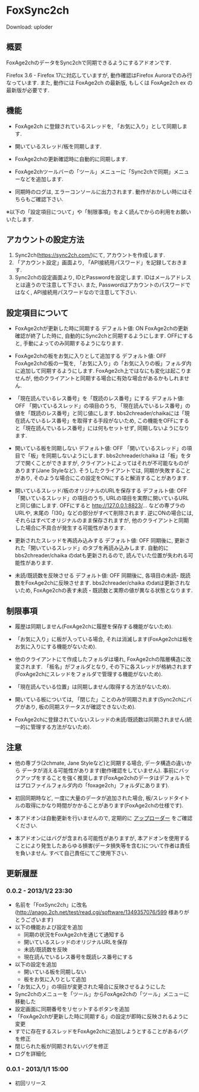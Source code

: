 # FoxSync2ch

Download: uploder

## 概要

FoxAge2chのデータをSync2chで同期できるようにするアドオンです.

Firefox 3.6 - Firefox 17に対応していますが, 動作確認はFirefox Auroraでのみ行なっています.
また, 動作には FoxAge2ch の最新版, もしくは FoxAge2ch ex の最新版が必要です.


## 機能

- FoxAge2ch に登録されているスレッドを, 「お気に入り」として同期します.
- 開いているスレッド/板を同期します.
- FoxAge2chの更新確認時に自動的に同期します.

- FoxAge2chツールバーの「ツール」メニューに「Sync2chで同期」メニューなどを追加します.

- 同期時のログは, エラーコンソールに出力されます. 動作がおかしい時にはそちらもご確認下さい.


※以下の「設定項目について」や「制限事項」をよく読んでからの利用をお願いいたします.


## アカウントの設定方法

1. Sync2ch(https://sync2ch.com/)にて, アカウントを作成します.
2. 「アカウント設定」画面より, 「API接続用パスワード」を記録しておきます.
3. Sync2chの設定画面より, IDとPasswordを設定します.
   IDはメールアドレスとは違うので注意して下さい.
   また, Passwordはアカウントのパスワードではなく, API接続用パスワードなので注意して下さい.


## 設定項目について

- FoxAge2chが更新した時に同期する デフォルト値: ON
   FoxAge2chの更新確認が終了した時に, 自動的にSync2chと同期するようにします.
   OFFにすると, 手動によってのみ同期するようになります.

- FoxAge2chの板をお気に入りとして追加する デフォルト値: OFF
   FoxAge2chの板の一覧を, 「お気に入り」の「お気に入りの板」フォルダ内に追加して同期するようにします.
   FoxAge2ch上ではなにも変化は起こりませんが, 他のクライアントと同期する場合に有効な場合があるかもしれません.

- 「現在読んでいるレス番号」を「既読のレス番号」にする デフォルト値: OFF
   「開いているスレッド」の項目のうち, 「現在読んでいるレス番号」の値を「既読のレス番号」と同じ値にします.
   bbs2chreader/chaikaには「現在読んでいるレス番号」を取得する手段がないため,
   この機能をOFFにすると「現在読んでいるレス番号」には何もセットせず, 同期しないようになります.

- 開いている板を同期しない デフォルト値: OFF
   「開いているスレッド」の項目で「板」を同期しないようにします.
   bbs2chreader/chaika は「板」をタブで開くことができますが, クライアントによってはそれが不可能なものがあります(Jane Styleなど).
   そうしたクライアントでは, 同期が失敗することがあり, そのような場合にこの設定をONにすると解消することがあります.

- 開いているスレッド/板のオリジナルのURLを保存する デフォルト値: OFF
   「開いているスレッド」の項目のうち, URLの項目を実際に開いているURLと同じ値にします.
   OFFにすると http://127.0.0.1:8823/... などの専ブラのURLや, 末尾の「l30」などの部分がすべて削除されます.
   逆にONの場合には, それらはすべてオリジナルのまま保存されますが, 他のクライアントと同期した場合に不具合が発生する可能性があります.

- 更新されたスレッドを再読み込みする デフォルト値: OFF
   同期後に, 更新された「開いているスレッド」のタブを再読み込みします.
   自動的に bbs2chreader/chaika のdatも更新されるので, 読んでいた位置が失われる可能性があります.

- 未読/既読数を反映させる デフォルト値: OFF
   同期後に, 各項目の未読- 既読数をFoxAge2chに反映させます.
   bbs2chreader/chaika のdatは更新されないため, FoxAge2chの表す未読・既読数と実際の値が異なる状態となります.


## 制限事項

- 履歴は同期しません(FoxAge2chに履歴を保存する機能がないため).

- 「お気に入り」に板が入っている場合, それは消滅します(FoxAge2chは板をお気に入りにする機能がないため).

- 他のクライアントにて作成したフォルダは壊れ, FoxAge2chの階層構造に改変されます.
 「板名」がフォルダとなり, その下に各スレッドが格納されます(FoxAge2chにスレッドをフォルダで管理する機能がないため).

- 「現在読んでいる位置」は同期しません(取得する方法がないため).

- 開いている板については, 「閉じた」ことのみが同期されます(Sync2chにバグがあり, 板の同期ステータスが確認できないため).

- FoxAge2chに登録されていないスレッドの未読/既読数は同期されません(統一的に管理する方法がないため).


## 注意

- 他の専ブラ(2chmate, Jane Styleなど)と同期する場合, データ構造の違いから
 データが消える可能性があります(動作確認をしていません).
 事前にバックアップをすることを強く推奨します(FoxAge2chのデータはデフォルトではプロファイルフォルダ内の「foxage2ch」フォルダにあります).

- 初回同期時など, 一度に大量のデータが追加された場合, 板/スレッドタイトルの取得にかなり時間がかかることがあります(FoxAge2chの仕様です).

- 本アドオンは自動更新を行いませんので, 定期的に [アップローダー](http://bbs2ch.sourceforge.jp/uploader/upload.php) をご確認ください.

- 本アドオンにはバグが含まれる可能性がありますが,
 本アドオンを使用することにより発生したあらゆる損害(データ損失等を含む)について作者は責任を負いません.
 すべて自己責任にてご使用下さい.


## 更新履歴

### 0.0.2 - 2013/1/2 23:30
- 名前を「FoxSync2ch」に改名(http://anago.2ch.net/test/read.cgi/software/1349357076/599 様ありがとうございます)
- 以下の機能および設定を追加
   - 同期の状況をFoxAge2chを通じて通知する
   - 開いているスレッドのオリジナルURLを保存
   - 未読/既読数を反映
   - 現在読んでいるレス番号を既読レス番号にする
- 以下の設定を追加
   - 開いている板を同期しない
   - 板をお気に入りとして追加
- 「お気に入り」の項目が変更された場合に反映させるようにした
- Sync2chのメニューを「ツール」からFoxAge2chの「ツール」メニューに移動した
- 設定画面に同期番号をリセットするボタンを追加
- 「FoxAge2chが更新した時に同期する」の設定が即時に反映されるように変更
- すでに存在するスレッドをFoxAge2chに追加しようとすることがあるバグを修正
- 閉じられた板が同期されないバグを修正
- ログを詳細化

### 0.0.1 - 2013/1/1 15:00
- 初回リリース
